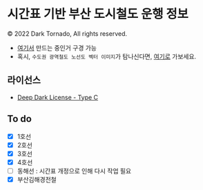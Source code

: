 # 시간표 기반 부산 도시철도 운행 정보
© 2022 Dark Tornado, All rights reserved.

* [여기서](https://darktornado.github.io/BusanSubwayLive/) 만드는 중인거 구경 가능
* 혹시, `수도권 광역철도 노선도 벡터 이미지`가 탐나신다면, [여기로](https://github.com/DarkTornado/MetroMapSVG) 가보세요.

## 라이선스
* [Deep Dark License - Type C](LICENSE.md)

## To do
- [x] 1호선
- [x] 2호선
- [x] 3호선
- [x] 4호선
- [ ] 동해선 : 시간표 개정으로 인해 다시 작업 필요
- [x] 부산김해경전철
